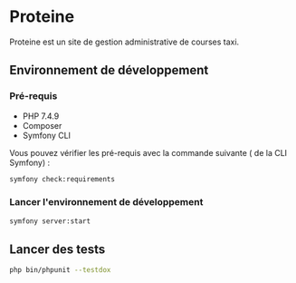 # Proteine

Proteine est un site de gestion administrative de courses taxi.

## Environnement de développement 

### Pré-requis

* PHP 7.4.9
* Composer
* Symfony CLI

Vous pouvez vérifier les pré-requis avec la commande suivante ( de la CLI Symfony) : 

```bash
symfony check:requirements
```

### Lancer l'environnement de développement 

```bash
symfony server:start
```

## Lancer des tests

```bash
php bin/phpunit --testdox
```
